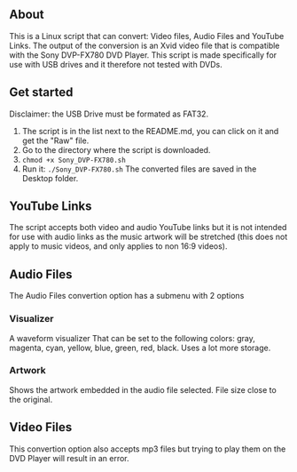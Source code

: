 ## About
This is a Linux script that can convert: Video files, Audio Files and YouTube Links.
The output of the conversion is an Xvid video file that is compatible with the Sony DVP-FX780 DVD Player.
This script is made specifically for use with USB drives and it therefore not tested with DVDs.
## Get started
Disclaimer: the USB Drive must be formated as FAT32.
1. The script is in the list next to the README.md, you can click on it and get the "Raw" file.
2. Go to the directory where the script is downloaded. 
3. `chmod +x Sony_DVP-FX780.sh`
4. Run it: `./Sony_DVP-FX780.sh`
The converted files are saved in the Desktop folder.
## YouTube Links
The script accepts both video and audio YouTube links but it is not intended for use with audio links as the music artwork will be stretched (this does not apply to music videos, and only applies to non 16:9 videos).
## Audio Files
The Audio Files convertion option has a submenu with 2 options
### Visualizer
A waveform visualizer That can be set to the following colors: gray, magenta, cyan, yellow, blue, green, red, black.
Uses a lot more storage.
### Artwork
Shows the artwork embedded in the audio file selected.
File size close to the original.
## Video Files
This convertion option also accepts mp3 files but trying to play them on the DVD Player will result in an error.
